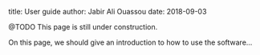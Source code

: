 title:  User guide
author: Jabir Ali Ouassou
date:   2018-09-03

@TODO This page is still under construction.

On this page, we should give an introduction to how to use the software...
